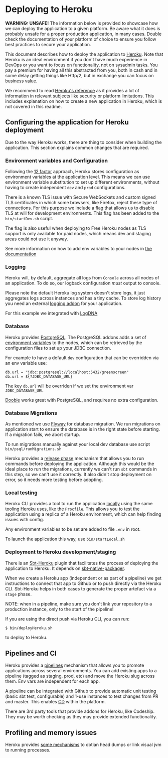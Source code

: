 # Deploying to Heroku

**WARNING: UNSAFE!** The information below is provided to showcase how we can deploy the application to a given platform.
Be aware what it does is probably unsafe for a proper production application, in many cases. Double check the documentation
of your platform of choice to ensure you follow best practices to secure your application.

This document describes how to deploy the application to [Heroku](https://help.heroku.com/). Note that Heroku is an ideal
environment if you don't have much experience in DevOps or you want to focus on functionality, not on sysadmin tasks. You
pay a premium for having all this abstracted from you, both in cash and in some delay getting things like Http/2, but in 
exchange you can focus on business value.

We recommend to read [Heroku's reference](https://devcenter.heroku.com/categories/reference) as it provides a lot of information
in relevant subjects like security or platform limitations. This includes explanation on how to create a new application in 
Heroku, which is not covered in this readme.

## Configuring the application for Heroku deployment

Due to the way Heroku works, there are thing to consider when building the application. This section explains common
changes that are required.

### Environment variables and Configuration

Following the [12 factor](https://12factor.net/config) approach, Heroku stores configuration as environment variables at 
the application level. This means we can use environment variable substitution to set up different environments, without
having to create independent `dev` and `prod` configurations.

There is a known TLS issue with Secure WebSockets and custom signed TLS certificates in which some browsers, like Firefox,
reject these type of connections. For this purpose we include a flag that allows us to disable TLS at will for development
environments. This flag has been added to the `bin/startDev.sh` script. 
 
The flag is also useful when deploying to Free Heroku nodes as TLS support is only available for paid nodes, which means
dev and staging areas could not use it anyway.

See more information on how to add env variables to your nodes in [the documentation](https://devcenter.heroku.com/articles/config-vars)

### Logging

Heroku will, by default, aggregate all logs from `Console` across all nodes of an application. To do so, our logback configuration
*must* output to console.

Please note the default Heroku log system doesn't store logs, it just aggregates logs across instances and has a tiny cache.
To store log history you need an external [logging addon](https://elements.heroku.com/addons) for your application.

For this example we integrated with [LogDNA](https://elements.heroku.com/addons/logdna)

### Database

Heroku provides [PostgreSQL](https://devcenter.heroku.com/articles/heroku-postgresql). The PostgreSQL addons adds
a set of [environment variables](https://devcenter.heroku.com/articles/heroku-postgresql#connecting-in-java) to the nodes,
which can be retrieved by the configuration files to set up your JDBC connection. 

For example to have a default `dev` configuration that can be overridden via an env variable use:

```hocon
db.url = "jdbc:postgresql://localhost:5432/greenscreen"
db.url = ${?JDBC_DATABASE_URL}
```

The key `db.url` will be overriden if we set the environment var `JDBC_DATABASE_URL`

[Doobie](https://github.com/tpolecat/doobie) works great with PostgreSQL, and requires no extra configuration.


### Database Migrations

As mentioned we use [Flyway](https://flywaydb.org/documentation/sbt/) for database migration. We run migrations on application
start to ensure the database is in the right state before starting. If a migration fails, we abort startup.

To run migrations manually against your local dev database use script `bin/psql/runMigrations.sh`

Heroku provides a [release phase](https://devcenter.heroku.com/articles/release-phase) mechanism that allows you to run
commands before deploying the application. Although this would be the ideal place to run the migrations, currently we can't
run `sbt` commands in this step, so we can't use it correctly. It also didn't stop deployment on error, so it needs more
testing before adopting.

### Local testing

Heroku CLI provides a tool to run the application [locally](https://devcenter.heroku.com/articles/heroku-local) using the 
same tooling Heroku uses, like the `Procfile`. This allows you to test the application using a replica of a Heroku 
environment, which can help finding issues with config.

Any environment variables to be set are added to file `.env` in root.

To launch the application this way, use `bin/startLocal.sh`

### Deployment to Heroku development/staging

There is an [Sbt-Heroku](https://github.com/heroku/sbt-heroku) plugin that facilitates the process of deploying the 
application to Heroku. It depends on [sbt-native-packager](https://github.com/sbt/sbt-native-packager).

When we create a Heroku app (independent or as part of a pipeline) we get instructions to connect that app to Github or to 
push directly via the Heroku CLI. Sbt-Heroku helps in both cases to generate the proper artefact via a `stage` phase.

NOTE: when in a pipeline, make sure you don't link your repository to a production instance, only to the start of the
 pipeline!
 
If you are using the direct push via Heroku CLI, you can run:
 
```bash
$ bin/deployHeroku.sh
```

to deploy to Heroku.


## Pipelines and CI

Heroku provides a [pipelines](https://devcenter.heroku.com/articles/pipelines) mechanism that allows you to promote
applications across several environments. You can add existing apps to a pipeline (tagged as staging, prod, etc) and move
 the Heroku slug across them. Env vars are independent for each app.

A pipeline can be integrated with Github to provide automatic unit testing (basic sbt test, configurable) and 1-use instances to test 
changes from PR and master. This enables [CD](https://www.heroku.com/continuous-delivery/on-heroku) within the platform.

There are 3rd party tools that provide addons for Heroku, like Codeship. They may be worth checking as they may provide
 extended functionality.
 

## Profiling and memory issues

Heroku provides [some mechanisms](https://devcenter.heroku.com/articles/java-memory-issues) to obtian head dumps or link
visual jvm to running processes.